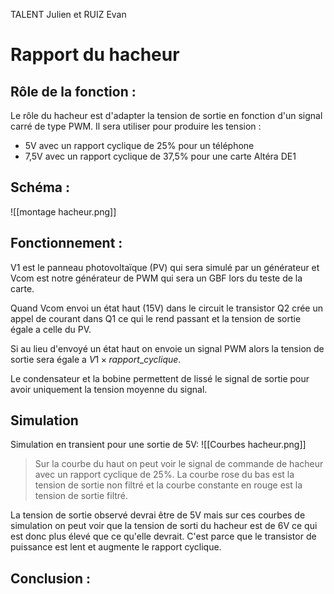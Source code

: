 TALENT Julien et RUIZ Evan
# Rapport du hacheur
## Rôle de la fonction : 

Le rôle du hacheur est d'adapter la tension de sortie en fonction d'un signal carré de type PWM.
Il sera utiliser pour produire les tension :
* 5V avec un rapport cyclique de 25% pour un téléphone 
* 7,5V avec un rapport cyclique de 37,5% pour une carte Altéra DE1

## Schéma :
 ![[montage hacheur.png]]
## Fonctionnement :
V1 est le panneau photovoltaïque (PV) qui sera simulé par un générateur et Vcom est notre générateur de PWM qui sera un GBF lors du teste de la carte.

Quand Vcom envoi un état haut (15V) dans le circuit le transistor Q2 crée un appel de courant dans Q1 ce qui le rend passant et la tension de sortie égale a celle du PV.

Si au lieu d'envoyé un état haut on envoie un signal PWM alors la tension de sortie sera égale a $V1 \times rapport\_cyclique$.

Le condensateur et la bobine permettent de lissé le signal de sortie pour avoir uniquement la tension moyenne du signal.
## Simulation 
Simulation en transient pour une sortie de 5V:
![[Courbes hacheur.png]]
>Sur la courbe du haut on peut voir le signal de commande de hacheur avec un rapport cyclique de 25%. La courbe rose du bas est la tension de sortie non filtré et la courbe constante en rouge est la tension de sortie filtré.

La tension de sortie observé devrai être de 5V mais sur ces courbes de simulation on peut voir que la tension de sorti du hacheur est de 6V ce qui est donc plus élevé que ce qu'elle devrait. C'est parce que le transistor de puissance est lent et augmente le rapport cyclique.

## Conclusion :

